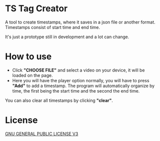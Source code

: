 # TS Tag Creator

A tool to create timestamps, where it saves in a json file or another format. Timestamps consist of start time and end time.

It's just a prototype still in development and a lot can change. 

# How to use

- Click **"CHOOSE FILE"** and select a video on your device, it will be loaded on the page. 
- Here you will have the player option normally, you will have to press **"Add"** to add a timestamp. The program will automatically organize by time, the first being the start time and the second the end time.

You can also clear all timestamps by clicking **"clear"**.

# License 

[GNU GENERAL PUBLIC LICENSE V3](./LICENSE)

